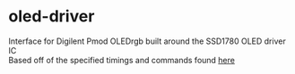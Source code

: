 # oled-driver
Interface for Digilent Pmod OLEDrgb built around the SSD1780 OLED driver IC <br />
Based off of the specified timings and commands found [here](https://cdn-shop.adafruit.com/datasheets/SSD1331_1.2.pdf)
